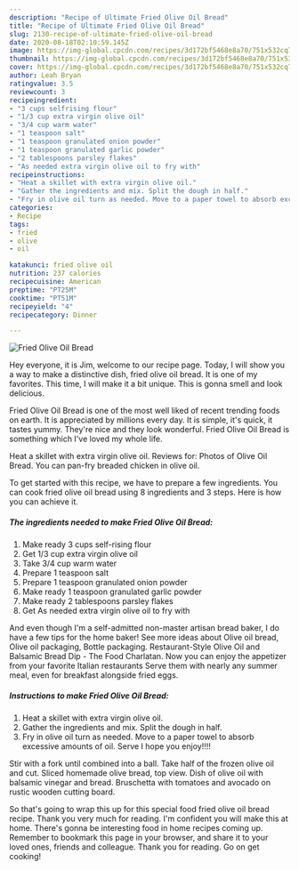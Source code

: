 ```yaml
---
description: "Recipe of Ultimate Fried Olive Oil Bread"
title: "Recipe of Ultimate Fried Olive Oil Bread"
slug: 2130-recipe-of-ultimate-fried-olive-oil-bread
date: 2020-08-18T02:10:59.145Z
image: https://img-global.cpcdn.com/recipes/3d172bf5468e8a70/751x532cq70/fried-olive-oil-bread-recipe-main-photo.jpg
thumbnail: https://img-global.cpcdn.com/recipes/3d172bf5468e8a70/751x532cq70/fried-olive-oil-bread-recipe-main-photo.jpg
cover: https://img-global.cpcdn.com/recipes/3d172bf5468e8a70/751x532cq70/fried-olive-oil-bread-recipe-main-photo.jpg
author: Leah Bryan
ratingvalue: 3.5
reviewcount: 3
recipeingredient:
- "3 cups selfrising flour"
- "1/3 cup extra virgin olive oil"
- "3/4 cup warm water"
- "1 teaspoon salt"
- "1 teaspoon granulated onion powder"
- "1 teaspoon granulated garlic powder"
- "2 tablespoons parsley flakes"
- "As needed extra virgin olive oil to fry with"
recipeinstructions:
- "Heat a skillet with extra virgin olive oil."
- "Gather the ingredients and mix. Split the dough in half."
- "Fry in olive oil turn as needed. Move to a paper towel to absorb excessive amounts of oil. Serve I hope you enjoy!!!!"
categories:
- Recipe
tags:
- fried
- olive
- oil

katakunci: fried olive oil 
nutrition: 237 calories
recipecuisine: American
preptime: "PT25M"
cooktime: "PT51M"
recipeyield: "4"
recipecategory: Dinner

---
```



![Fried Olive Oil Bread](https://img-global.cpcdn.com/recipes/3d172bf5468e8a70/751x532cq70/fried-olive-oil-bread-recipe-main-photo.jpg)

Hey everyone, it is Jim, welcome to our recipe page. Today, I will show you a way to make a distinctive dish, fried olive oil bread. It is one of my favorites. This time, I will make it a bit unique. This is gonna smell and look delicious.

Fried Olive Oil Bread is one of the most well liked of recent trending foods on earth. It is appreciated by millions every day. It is simple, it's quick, it tastes yummy. They're nice and they look wonderful. Fried Olive Oil Bread is something which I've loved my whole life.

Heat a skillet with extra virgin olive oil. Reviews for: Photos of Olive Oil Bread. You can pan-fry breaded chicken in olive oil.


To get started with this recipe, we have to prepare a few ingredients. You can cook fried olive oil bread using 8 ingredients and 3 steps. Here is how you can achieve it.

<!--inarticleads1-->

##### The ingredients needed to make Fried Olive Oil Bread:

1. Make ready 3 cups self-rising flour
1. Get 1/3 cup extra virgin olive oil
1. Take 3/4 cup warm water
1. Prepare 1 teaspoon salt
1. Prepare 1 teaspoon granulated onion powder
1. Make ready 1 teaspoon granulated garlic powder
1. Make ready 2 tablespoons parsley flakes
1. Get As needed extra virgin olive oil to fry with


And even though I&#39;m a self-admitted non-master artisan bread baker, I do have a few tips for the home baker! See more ideas about Olive oil bread, Olive oil packaging, Bottle packaging. Restaurant-Style Olive Oil and Balsamic Bread Dip - The Food Charlatan. Now you can enjoy the appetizer from your favorite Italian restaurants Serve them with nearly any summer meal, even for breakfast alongside fried eggs. 

<!--inarticleads2-->

##### Instructions to make Fried Olive Oil Bread:

1. Heat a skillet with extra virgin olive oil.
1. Gather the ingredients and mix. Split the dough in half.
1. Fry in olive oil turn as needed. Move to a paper towel to absorb excessive amounts of oil. Serve I hope you enjoy!!!!


Stir with a fork until combined into a ball. Take half of the frozen olive oil and cut. Sliced homemade olive bread, top view. Dish of olive oil with balsamic vinegar and bread. Bruschetta with tomatoes and avocado on rustic wooden cutting board. 

So that's going to wrap this up for this special food fried olive oil bread recipe. Thank you very much for reading. I'm confident you will make this at home. There's gonna be interesting food in home recipes coming up. Remember to bookmark this page in your browser, and share it to your loved ones, friends and colleague. Thank you for reading. Go on get cooking!
